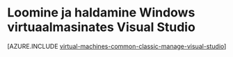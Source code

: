 <properties
   pageTitle="Loomine ja haldamine Windows VMs Visual Studio | Microsoft Azure'i"
   description="Saate teada, kuidas luua ja hallata, kus töötab Windows Azure'i VMs Visual Studio abil"
   services="visual-studio-online,virtual-machines-windows"
   documentationCenter="na"
   authors="TomArcher"
   manager="timlt"
   editor="" />
<tags
   ms.service="virtual-machines-windows"
   ms.devlang="multiple"
   ms.topic="article"
   ms.tgt_pltfrm="vm-windows"
   ms.workload="na"
   ms.date="08/15/2016"
   ms.author="tarcher" />

# <a name="create-and-manage-windows-virtual-machines-in-visual-studio"></a>Loomine ja haldamine Windows virtuaalmasinates Visual Studio



[AZURE.INCLUDE [virtual-machines-common-classic-manage-visual-studio](../../includes/virtual-machines-common-classic-manage-visual-studio.md)]
